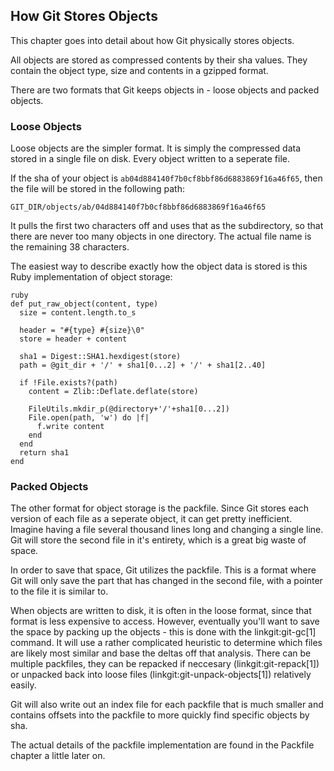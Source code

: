 ## How Git Stores Objects ##

This chapter goes into detail about how Git physically stores objects.

All objects are stored as compressed contents by their sha values.  They
contain the object type, size and contents in a gzipped format.

There are two formats that Git keeps objects in - loose objects and 
packed objects. 

### Loose Objects ###

Loose objects are the simpler format.  It is simply the compressed data stored
in a single file on disk.  Every object written to a seperate file.

If the sha of your object is <code>ab04d884140f7b0cf8bbf86d6883869f16a46f65</code>,
then the file will be stored in the following path:

	GIT_DIR/objects/ab/04d884140f7b0cf8bbf86d6883869f16a46f65

It pulls the first two characters off and uses that as the subdirectory, so that
there are never too many objects in one directory.  The actual file name is 
the remaining 38 characters.

The easiest way to describe exactly how the object data is stored is this Ruby
implementation of object storage:

	ruby
	def put_raw_object(content, type)
	  size = content.length.to_s
 
	  header = "#{type} #{size}\0"
	  store = header + content
           
	  sha1 = Digest::SHA1.hexdigest(store)
	  path = @git_dir + '/' + sha1[0...2] + '/' + sha1[2..40]
 
	  if !File.exists?(path)
	    content = Zlib::Deflate.deflate(store)
 
	    FileUtils.mkdir_p(@directory+'/'+sha1[0...2])
	    File.open(path, 'w') do |f|
	      f.write content
	    end
	  end
	  return sha1
	end

### Packed Objects ###

The other format for object storage is the packfile. Since Git stores each 
version of each file as a seperate object, it can get pretty inefficient. 
Imagine having a file several thousand lines long and changing a single line.
Git will store the second file in it's entirety, which is a great big waste
of space.

In order to save that space, Git utilizes the packfile.  This is a format
where Git will only save the part that has changed in the second file, with 
a pointer to the file it is similar to.  

When objects are written to disk, it is often in the loose format, since
that format is less expensive to access.  However, eventually you'll want
to save the space by packing up the objects - this is done with the 
linkgit:git-gc[1] command.  It will use a rather complicated heuristic to 
determine which files are likely most similar and base the deltas off that
analysis.  There can be multiple packfiles, they can be repacked if neccesary
(linkgit:git-repack[1]) or unpacked back into loose files 
(linkgit:git-unpack-objects[1]) relatively easily. 

Git will also write out an index file for each packfile that is much smaller 
and contains offsets into the packfile to more quickly find specific objects 
by sha.

The actual details of the packfile implementation are found in the Packfile
chapter a little later on.


